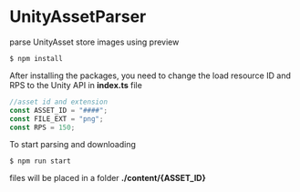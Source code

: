 # UnityAssetParser
parse UnityAsset store images using preview

``` 
$ npm install
```

After installing the packages, you need to change the load resource ID and RPS to the Unity API in **index.ts** file

```javascript
//asset id and extension
const ASSET_ID = "####";
const FILE_EXT = "png";
const RPS = 150;
```

To start parsing and downloading
```
$ npm run start
```
files will be placed in a folder **./content/{ASSET_ID}**
